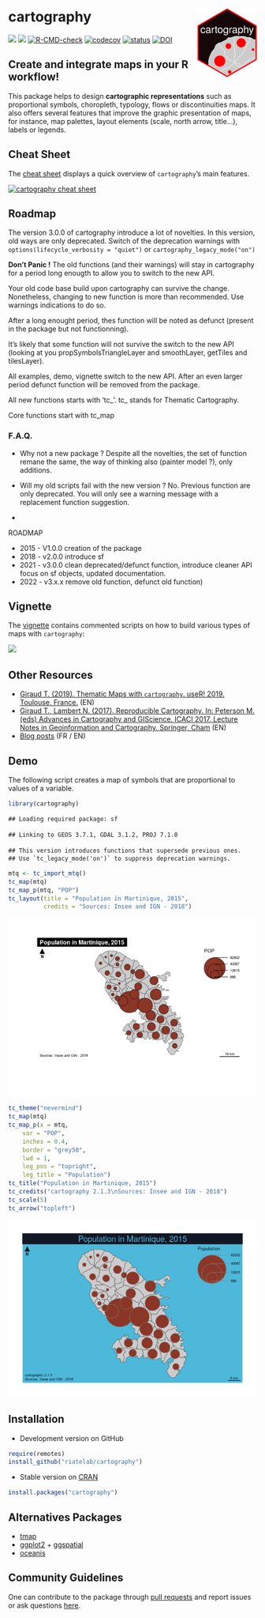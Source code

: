 
# cartography <img src="man/figures/logo.png" align="right" alt="" width="120" />

[![](https://www.r-pkg.org/badges/version/cartography)](https://cran.r-project.org/package=cartography)
[![](https://cranlogs.r-pkg.org/badges/cartography?color=brightgreen)](https://cran.r-project.org/package=cartography)
[![R-CMD-check](https://github.com/riatelab/cartography/workflows/R-CMD-check/badge.svg)](https://github.com/riatelab/cartography/actions)
[![codecov](https://codecov.io/gh/riatelab/cartography/branch/master/graph/badge.svg)](https://codecov.io/gh/riatelab/cartography)
[![status](https://tinyverse.netlify.com/badge/cartography)](https://tinyverse.netlify.app/)
[![DOI](https://joss.theoj.org/papers/10.21105/joss.00054/status.svg)](https://doi.org/10.21105/joss.00054)

## Create and integrate maps in your R workflow!

This package helps to design **cartographic representations** such as
proportional symbols, choropleth, typology, flows or discontinuities
maps. It also offers several features that improve the graphic
presentation of maps, for instance, map palettes, layout elements
(scale, north arrow, title…), labels or legends.

## Cheat Sheet

The [cheat
sheet](http://riatelab.github.io/cartography/vignettes/cheatsheet/cartography_cheatsheet.pdf)
displays a quick overview of `cartography`’s main features.

<a href="http://riatelab.github.io/cartography/vignettes/cheatsheet/cartography_cheatsheet.pdf"><img src="https://raw.githubusercontent.com/riatelab/cartography/master/img/cheat_sheet.png" alt="cartography cheat sheet" width="300"/></a>

## Roadmap

The version 3.0.0 of cartography introduce a lot of novelties. In this
version, old ways are only deprecated. Switch of the deprecation
warnings with `options(lifecycle_verbosity = "quiet")` or
`cartography_legacy_mode("on")`

**Don’t Panic !** The old functions (and their warnings) will stay in
cartography for a period long enougth to allow you to switch to the new
API.

Your old code base build upon cartography can survive the change.
Nonetheless, changing to new function is more than recommended. Use
warnings indications to do so.

After a long enought period, thes function will be noted as defunct
(present in the package but not functionning).

It’s likely that some function will not survive the switch to the new
API (looking at you propSymbolsTriangleLayer and smoothLayer, getTiles
and tilesLayer).

All examples, demo, vignette switch to the new API. After an even larger
period defunct function will be removed from the package.

All new functions starts with ‘tc\_’. tc\_ stands for Thematic
Cartography.

Core functions start with tc\_map

### F.A.Q.

-   Why not a new package ? Despite all the novelties, the set of
    function remane the same, the way of thinking also (painter model
    ?), only additions.

-   Will my old scripts fail with the new version ? No. Previous
    function are only deprecated. You will only see a warning message
    with a replacement function suggestion.

-   

ROADMAP

-   2015 - V1.0.0 creation of the package
-   2018 - v2.0.0 introduce sf
-   2021 - v3.0.0 clean deprecated/defunct function, introduce cleaner
    API focus on sf objects, updated documentation.
-   2022 - v3.x.x remove old function, defunct old function)

## Vignette

The
[vignette](https://CRAN.R-project.org/package=cartography/vignettes/cartography.html)
contains commented scripts on how to build various types of maps with
`cartography`:

[![](https://raw.githubusercontent.com/riatelab/cartography/master/img/vignettes.png)](https://CRAN.R-project.org/package=cartography/vignettes/cartography.html)

## Other Resources

-   [Giraud T. (2019). Thematic Maps with `cartography`. useR! 2019.
    Toulouse, France.](https://github.com/rCarto/user2019) (EN)  
-   [Giraud T., Lambert N. (2017). Reproducible Cartography. In:
    Peterson M. (eds) Advances in Cartography and GIScience. ICACI 2017.
    Lecture Notes in Geoinformation and Cartography. Springer,
    Cham](https://github.com/riatelab/ReproducibleCartography) (EN)  
-   [Blog posts](https://rgeomatic.hypotheses.org/category/cartography)
    (FR / EN)

## Demo

The following script creates a map of symbols that are proportional to
values of a variable.

``` r
library(cartography)
```

    ## Loading required package: sf

    ## Linking to GEOS 3.7.1, GDAL 3.1.2, PROJ 7.1.0

    ## This version introduces functions that supersede previous ones.
    ## Use `tc_legacy_mode('on')` to suppress deprecation warnings.

``` r
mtq <- tc_import_mtq()
tc_map(mtq)
tc_map_p(mtq, "POP")
tc_layout(title = "Population in Martinique, 2015", 
          credits = "Sources: Insee and IGN - 2018")
```

![](README_files/figure-gfm/unnamed-chunk-1-1.png)<!-- -->

``` r
tc_theme("nevermind")
tc_map(mtq)
tc_map_p(x = mtq, 
    var = "POP", 
    inches = 0.4, 
    border = "grey50",
    lwd = 1, 
    leg_pos = "topright", 
    leg_title = "Population") 
tc_title("Population in Martinique, 2015")
tc_credits("cartography 2.1.3\nSources: Insee and IGN - 2018")
tc_scale(5)
tc_arrow("topleft")
```

![](README_files/figure-gfm/unnamed-chunk-2-1.png)<!-- -->

## Installation

-   Development version on GitHub

``` r
require(remotes)
install_github("riatelab/cartography")
```

-   Stable version on
    [CRAN](https://CRAN.R-project.org/package=cartography/)

``` r
install.packages("cartography")
```

## Alternatives Packages

-   [tmap](https://github.com/mtennekes/tmap)  
-   [ggplot2](https://github.com/tidyverse/ggplot2) +
    [ggspatial](https://github.com/paleolimbot/ggspatial)  
-   [oceanis](https://github.com/insee-psar-at/oceanis-package)

## Community Guidelines

One can contribute to the package through [pull
requests](https://github.com/riatelab/cartography/pulls) and report
issues or ask questions
[here](https://github.com/riatelab/cartography/issues).
